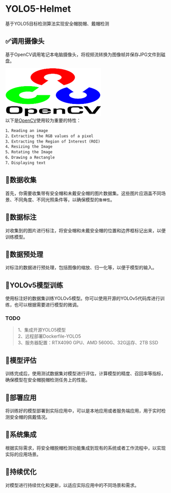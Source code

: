 # YOLO5-Helmet
基于YOLO5目标检测算法实现安全帽脱帽、戴帽检测

## ✅调用摄像头
基于OpenCV调用笔记本电脑摄像头，将视频流转换为图像帧并保存JPG文件到磁盘。

<img alt="opencv-python" height="150" src="readmePicture/OpenCV.svg" title="OpenCV" width="300"/><br>
以下是[OpenCV](https://www.geeksforgeeks.org/introduction-to-opencv/)使用较为重要的特性：
```markdown
1、Reading an image
2、Extracting the RGB values of a pixel
3、Extracting the Region of Interest (ROI)
4、Resizing the Image
5、Rotating the Image
6、Drawing a Rectangle
7、Displaying text
```

## 📌数据收集
首先，你需要收集带有安全帽和未戴安全帽的图片数据集。这些图片应涵盖不同场景、不同角度、不同光照条件等，以确保模型的`鲁棒性`。

## 📌数据标注 
对收集到的图片进行标注，将安全帽和未戴安全帽的位置和边界框标记出来，以便训练模型。

## 📌数据预处理
对标注的数据进行预处理，包括图像的缩放、归一化等，以便于模型的输入。

## 📌YOLOv5模型训练
使用标注好的数据集训练YOLOv5模型。你可以使用开源的YOLOv5代码库进行训练，也可以根据需要进行模型的微调。
### TODO
> 1、集成开源YOLO5模型
> <br>
> 2、远程部署Dockerfile-YOLO5
> <br>
> 3、服务器配置：RTX4090 GPU、AMD 5600G、32G运存、2TB SSD
> 


## 📌模型评估
训练完成后，使用测试数据集对模型进行评估，计算模型的精度、召回率等指标，确保模型在安全帽脱帽检测任务上的性能。

## 📌部署应用
将训练好的模型部署到实际应用中，可以是本地应用或者服务端应用，用于实时检测安全帽的佩戴情况。

## 📌系统集成
根据实际需求，将安全帽脱帽检测功能集成到现有的系统或者工作流程中，以实现实际的应用场景。

## 📌持续优化
对模型进行持续优化和更新，以适应实际应用中的不同场景和需求。